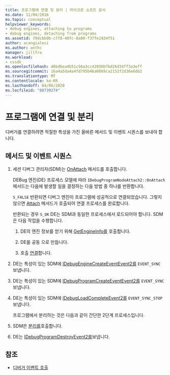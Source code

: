 ```yaml
---
title: 프로그램에 연결 및 분리 | 마이크로 소프트 문서
ms.date: 11/04/2016
ms.topic: conceptual
helpviewer_keywords:
- debug engines, attaching to programs
- debug engines, detaching from programs
ms.assetid: 79dcbb9b-c7f8-40fc-8a00-f37fe1934f51
author: acangialosi
ms.author: anthc
manager: jillfra
ms.workload:
- vssdk
ms.openlocfilehash: d8bd6ea4b51c56a3cc42036b7bd26d34ff3a3eff
ms.sourcegitcommit: 16a4a5da4a4fd795b46a0869ca2152f2d36e6db2
ms.translationtype: MT
ms.contentlocale: ko-KR
ms.lasthandoff: 04/06/2020
ms.locfileid: "80739274"
---
```

# <a name="attaching-and-detaching-to-a-program"></a>프로그램에 연결 및 분리
디버거를 연결하려면 적절한 특성을 가진 올바른 메서드 및 이벤트 시퀀스를 보내야 합니다.

## <a name="sequence-of-methods-and-events"></a>메서드 및 이벤트 시퀀스

1. 세션 디버그 관리자(SDM)는 [OnAttach](../../extensibility/debugger/reference/idebugprogramnodeattach2-onattach.md) 메서드를 호출합니다.

    DEBug 엔진(DE) 프로세스 모델에 따라 `IDebugProgramNodeAttach2::OnAttach` 메서드는 다음에 발생할 일을 결정하는 다음 방법 중 하나를 반환합니다.

    `S_FALSE` 반환되면 디버그 엔진이 프로그램에 성공적으로 연결되었습니다. 그렇지 않으면 [Attach](../../extensibility/debugger/reference/idebugengine2-attach.md) 메서드가 호출되어 연결 프로세스를 완료합니다.

    반환되는 경우 `S_OK` DE는 SDM과 동일한 프로세스에서 로드되어야 합니다. SDM은 다음 작업을 수행합니다.

   1. DE의 엔진 정보를 얻기 위해 [GetEngineInfo를](../../extensibility/debugger/reference/idebugprogramnode2-getengineinfo.md) 호출합니다.

   2. DE를 공동 으로 만듭니다.

   3. 호출 [연결](../../extensibility/debugger/reference/idebugengine2-attach.md)합니다.

2. DE는 특성이 있는 SDM에 [IDebugEngineCreateEventEvent2를](../../extensibility/debugger/reference/idebugenginecreateevent2.md) `EVENT_SYNC` 보냅니다.

3. DE는 특성이 있는 SDM에 [IDebugProgramCreateEventEvent2를](../../extensibility/debugger/reference/idebugprogramcreateevent2.md) `EVENT_SYNC` 보냅니다.

4. DE는 특성이 있는 SDM에 [IDebugLoadCompleteEvent2를](../../extensibility/debugger/reference/idebugloadcompleteevent2.md) `EVENT_SYNC_STOP` 보냅니다.

   프로그램에서 분리하는 것은 다음과 같이 간단한 2단계 프로세스입니다.

5. SDM은 [분리를](../../extensibility/debugger/reference/idebugprogram2-detach.md)호출합니다.

6. DE는 [IDebugProgramDestroyEvent2를](../../extensibility/debugger/reference/idebugprogramdestroyevent2.md)보냅니다.

## <a name="see-also"></a>참조
- [디버거 이벤트 호출](../../extensibility/debugger/calling-debugger-events.md)
